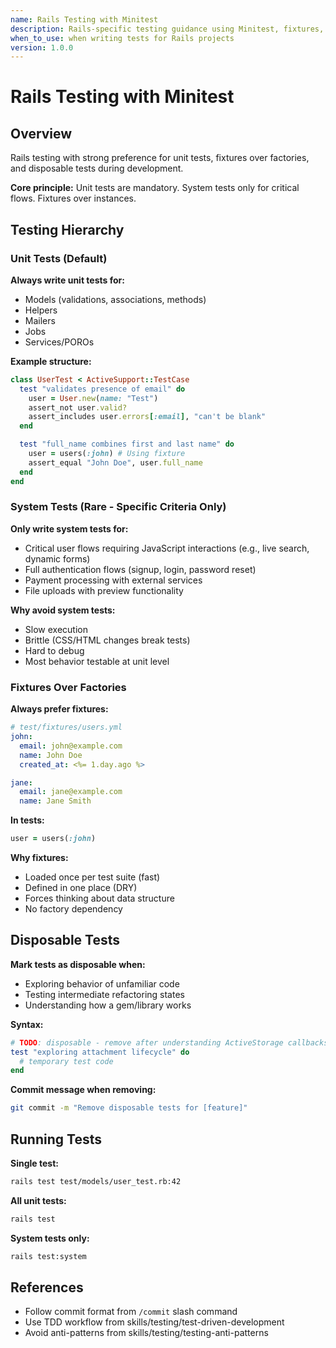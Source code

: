 ```yaml
---
name: Rails Testing with Minitest
description: Rails-specific testing guidance using Minitest, fixtures, and unit-first approach
when_to_use: when writing tests for Rails projects
version: 1.0.0
---
```


# Rails Testing with Minitest

## Overview

Rails testing with strong preference for unit tests, fixtures over factories, and disposable tests during development.

**Core principle:** Unit tests are mandatory. System tests only for critical flows. Fixtures over instances.

## Testing Hierarchy

### Unit Tests (Default)

**Always write unit tests for:**
- Models (validations, associations, methods)
- Helpers
- Mailers
- Jobs
- Services/POROs

**Example structure:**
```ruby
class UserTest < ActiveSupport::TestCase
  test "validates presence of email" do
    user = User.new(name: "Test")
    assert_not user.valid?
    assert_includes user.errors[:email], "can't be blank"
  end

  test "full_name combines first and last name" do
    user = users(:john) # Using fixture
    assert_equal "John Doe", user.full_name
  end
end
```

### System Tests (Rare - Specific Criteria Only)

**Only write system tests for:**
- Critical user flows requiring JavaScript interactions (e.g., live search, dynamic forms)
- Full authentication flows (signup, login, password reset)
- Payment processing with external services
- File uploads with preview functionality

**Why avoid system tests:**
- Slow execution
- Brittle (CSS/HTML changes break tests)
- Hard to debug
- Most behavior testable at unit level

### Fixtures Over Factories

**Always prefer fixtures:**

```yaml
# test/fixtures/users.yml
john:
  email: john@example.com
  name: John Doe
  created_at: <%= 1.day.ago %>

jane:
  email: jane@example.com
  name: Jane Smith
```

**In tests:**
```ruby
user = users(:john)
```

**Why fixtures:**
- Loaded once per test suite (fast)
- Defined in one place (DRY)
- Forces thinking about data structure
- No factory dependency

## Disposable Tests

**Mark tests as disposable when:**
- Exploring behavior of unfamiliar code
- Testing intermediate refactoring states
- Understanding how a gem/library works

**Syntax:**
```ruby
# TODO: disposable - remove after understanding ActiveStorage callbacks
test "exploring attachment lifecycle" do
  # temporary test code
end
```

**Commit message when removing:**
```bash
git commit -m "Remove disposable tests for [feature]"
```

## Running Tests

**Single test:**
```bash
rails test test/models/user_test.rb:42
```

**All unit tests:**
```bash
rails test
```

**System tests only:**
```bash
rails test:system
```

## References

- Follow commit format from `/commit` slash command
- Use TDD workflow from skills/testing/test-driven-development
- Avoid anti-patterns from skills/testing/testing-anti-patterns
